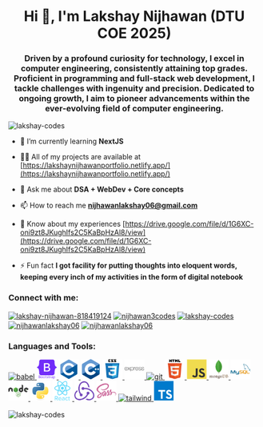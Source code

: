 <h1 align="center">Hi 👋, I'm Lakshay Nijhawan (DTU COE 2025)</h1>
<h3 align="center">Driven by a profound curiosity for technology, I excel in computer engineering, consistently attaining top grades. Proficient in programming and full-stack web development, I tackle challenges with ingenuity and precision. Dedicated to ongoing growth, I aim to pioneer advancements within the ever-evolving field of computer engineering.</h3>

<p align="left"> <img src="https://komarev.com/ghpvc/?username=lakshay-codes&label=Profile%20views&color=0e75b6&style=flat" alt="lakshay-codes" /> </p>

- 🌱 I’m currently learning **NextJS**

- 👨‍💻 All of my projects are available at [https://lakshaynijhawanportfolio.netlify.app/](https://lakshaynijhawanportfolio.netlify.app/)

- 💬 Ask me about **DSA + WebDev + Core concepts**

- 📫 How to reach me **nijhawanlakshay06@gmail.com**

- 📄 Know about my experiences [https://drive.google.com/file/d/1G6XC-oni9zt8JKughIfs2C5KaBpHzAl8/view](https://drive.google.com/file/d/1G6XC-oni9zt8JKughIfs2C5KaBpHzAl8/view)

- ⚡ Fun fact **I got facility for putting thoughts into eloquent words, keeping every inch of my activities in the form of digital notebook**

<h3 align="left">Connect with me:</h3>
<p align="left">
<a href="https://linkedin.com/in/lakshay-nijhawan-818419124" target="blank"><img align="center" src="https://raw.githubusercontent.com/rahuldkjain/github-profile-readme-generator/master/src/images/icons/Social/linked-in-alt.svg" alt="lakshay-nijhawan-818419124" height="30" width="40" /></a>
<a href="https://www.codechef.com/users/nijhawan3codes" target="blank"><img align="center" src="https://cdn.jsdelivr.net/npm/simple-icons@3.1.0/icons/codechef.svg" alt="nijhawan3codes" height="30" width="40" /></a>
<a href="https://codeforces.com/profile/lakshay-codes" target="blank"><img align="center" src="https://raw.githubusercontent.com/rahuldkjain/github-profile-readme-generator/master/src/images/icons/Social/codeforces.svg" alt="lakshay-codes" height="30" width="40" /></a>
<a href="https://www.leetcode.com/nijhawanlakshay06" target="blank"><img align="center" src="https://raw.githubusercontent.com/rahuldkjain/github-profile-readme-generator/master/src/images/icons/Social/leet-code.svg" alt="nijhawanlakshay06" height="30" width="40" /></a>
<a href="https://auth.geeksforgeeks.org/user/nijhawanlakshay06" target="blank"><img align="center" src="https://raw.githubusercontent.com/rahuldkjain/github-profile-readme-generator/master/src/images/icons/Social/geeks-for-geeks.svg" alt="nijhawanlakshay06" height="30" width="40" /></a>
</p>

<h3 align="left">Languages and Tools:</h3>
<p align="left"> <a href="https://babeljs.io/" target="_blank" rel="noreferrer"> <img src="https://www.vectorlogo.zone/logos/babeljs/babeljs-icon.svg" alt="babel" width="40" height="40"/> </a> <a href="https://getbootstrap.com" target="_blank" rel="noreferrer"> <img src="https://raw.githubusercontent.com/devicons/devicon/master/icons/bootstrap/bootstrap-plain-wordmark.svg" alt="bootstrap" width="40" height="40"/> </a> <a href="https://www.cprogramming.com/" target="_blank" rel="noreferrer"> <img src="https://raw.githubusercontent.com/devicons/devicon/master/icons/c/c-original.svg" alt="c" width="40" height="40"/> </a> <a href="https://www.w3schools.com/cpp/" target="_blank" rel="noreferrer"> <img src="https://raw.githubusercontent.com/devicons/devicon/master/icons/cplusplus/cplusplus-original.svg" alt="cplusplus" width="40" height="40"/> </a> <a href="https://www.w3schools.com/css/" target="_blank" rel="noreferrer"> <img src="https://raw.githubusercontent.com/devicons/devicon/master/icons/css3/css3-original-wordmark.svg" alt="css3" width="40" height="40"/> </a> <a href="https://expressjs.com" target="_blank" rel="noreferrer"> <img src="https://raw.githubusercontent.com/devicons/devicon/master/icons/express/express-original-wordmark.svg" alt="express" width="40" height="40"/> </a> <a href="https://git-scm.com/" target="_blank" rel="noreferrer"> <img src="https://www.vectorlogo.zone/logos/git-scm/git-scm-icon.svg" alt="git" width="40" height="40"/> </a> <a href="https://www.w3.org/html/" target="_blank" rel="noreferrer"> <img src="https://raw.githubusercontent.com/devicons/devicon/master/icons/html5/html5-original-wordmark.svg" alt="html5" width="40" height="40"/> </a> <a href="https://developer.mozilla.org/en-US/docs/Web/JavaScript" target="_blank" rel="noreferrer"> <img src="https://raw.githubusercontent.com/devicons/devicon/master/icons/javascript/javascript-original.svg" alt="javascript" width="40" height="40"/> </a> <a href="https://www.mongodb.com/" target="_blank" rel="noreferrer"> <img src="https://raw.githubusercontent.com/devicons/devicon/master/icons/mongodb/mongodb-original-wordmark.svg" alt="mongodb" width="40" height="40"/> </a> <a href="https://www.mysql.com/" target="_blank" rel="noreferrer"> <img src="https://raw.githubusercontent.com/devicons/devicon/master/icons/mysql/mysql-original-wordmark.svg" alt="mysql" width="40" height="40"/> </a> <a href="https://nodejs.org" target="_blank" rel="noreferrer"> <img src="https://raw.githubusercontent.com/devicons/devicon/master/icons/nodejs/nodejs-original-wordmark.svg" alt="nodejs" width="40" height="40"/> </a> <a href="https://www.python.org" target="_blank" rel="noreferrer"> <img src="https://raw.githubusercontent.com/devicons/devicon/master/icons/python/python-original.svg" alt="python" width="40" height="40"/> </a> <a href="https://reactjs.org/" target="_blank" rel="noreferrer"> <img src="https://raw.githubusercontent.com/devicons/devicon/master/icons/react/react-original-wordmark.svg" alt="react" width="40" height="40"/> </a> <a href="https://redux.js.org" target="_blank" rel="noreferrer"> <img src="https://raw.githubusercontent.com/devicons/devicon/master/icons/redux/redux-original.svg" alt="redux" width="40" height="40"/> </a> <a href="https://sass-lang.com" target="_blank" rel="noreferrer"> <img src="https://raw.githubusercontent.com/devicons/devicon/master/icons/sass/sass-original.svg" alt="sass" width="40" height="40"/> </a> <a href="https://tailwindcss.com/" target="_blank" rel="noreferrer"> <img src="https://www.vectorlogo.zone/logos/tailwindcss/tailwindcss-icon.svg" alt="tailwind" width="40" height="40"/> </a> <a href="https://www.typescriptlang.org/" target="_blank" rel="noreferrer"> <img src="https://raw.githubusercontent.com/devicons/devicon/master/icons/typescript/typescript-original.svg" alt="typescript" width="40" height="40"/> </a> </p>

<p><img align="center" src="https://github-readme-stats.vercel.app/api/top-langs?username=lakshay-codes&show_icons=true&locale=en&layout=compact" alt="lakshay-codes" /></p>
